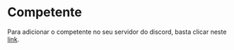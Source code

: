 # Competente

Para adicionar o competente no seu servidor do discord, basta clicar neste [link](https://discord.com/api/oauth2/authorize?client_id=1054755402346143816&permissions=8&scope=bot).
